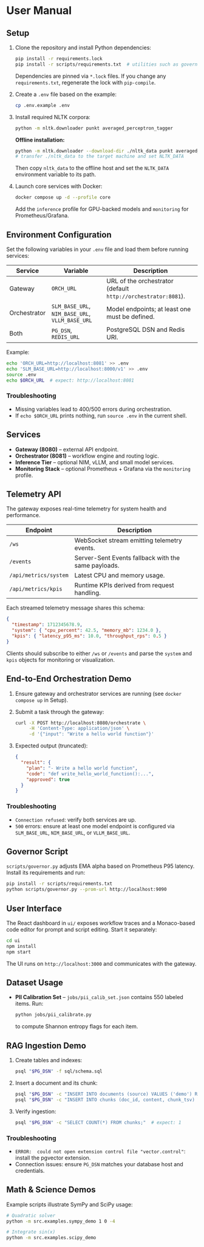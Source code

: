 # User Manual

## Setup

1. Clone the repository and install Python dependencies:

   ```bash
   pip install -r requirements.lock
   pip install -r scripts/requirements.txt  # utilities such as governor.py
   ```

   Dependencies are pinned via `*.lock` files. If you change any `requirements.txt`, regenerate the
   lock with `pip-compile`.

2. Create a `.env` file based on the example:

   ```bash
   cp .env.example .env
   ```

3. Install required NLTK corpora:

   ```bash
   python -m nltk.downloader punkt averaged_perceptron_tagger
   ```

   **Offline installation:**

   ```bash
   python -m nltk.downloader --download-dir ./nltk_data punkt averaged_perceptron_tagger
   # transfer ./nltk_data to the target machine and set NLTK_DATA
   ```

   Then copy `nltk_data` to the offline host and set the `NLTK_DATA` environment variable to its
   path.

4. Launch core services with Docker:

   ```bash
   docker compose up -d --profile core
   ```

   Add the `inference` profile for GPU-backed models and `monitoring` for Prometheus/Grafana.

## Environment Configuration

Set the following variables in your `.env` file and load them before running services:

| Service      | Variable                                        | Description                                                   |
| ------------ | ----------------------------------------------- | ------------------------------------------------------------- |
| Gateway      | `ORCH_URL`                                      | URL of the orchestrator (default `http://orchestrator:8081`). |
| Orchestrator | `SLM_BASE_URL`, `NIM_BASE_URL`, `VLLM_BASE_URL` | Model endpoints; at least one must be defined.                |
| Both         | `PG_DSN`, `REDIS_URL`                           | PostgreSQL DSN and Redis URI.                                 |

Example:

```bash
echo 'ORCH_URL=http://localhost:8081' >> .env
echo 'SLM_BASE_URL=http://localhost:8000/v1' >> .env
source .env
echo $ORCH_URL  # expect: http://localhost:8081
```

### Troubleshooting

- Missing variables lead to 400/500 errors during orchestration.
- If `echo $ORCH_URL` prints nothing, run `source .env` in the current shell.

## Services

- **Gateway (8080)** – external API endpoint.
- **Orchestrator (8081)** – workflow engine and routing logic.
- **Inference Tier** – optional NIM, vLLM, and small model services.
- **Monitoring Stack** – optional Prometheus + Grafana via the `monitoring` profile.

## Telemetry API

The gateway exposes real-time telemetry for system health and performance.

| Endpoint              | Description                                         |
| --------------------- | --------------------------------------------------- |
| `/ws`                 | WebSocket stream emitting telemetry events.         |
| `/events`             | Server-Sent Events fallback with the same payloads. |
| `/api/metrics/system` | Latest CPU and memory usage.                        |
| `/api/metrics/kpis`   | Runtime KPIs derived from request handling.         |

Each streamed telemetry message shares this schema:

```json
{
  "timestamp": 1712345678.9,
  "system": { "cpu_percent": 42.5, "memory_mb": 1234.0 },
  "kpis": { "latency_p95_ms": 10.0, "throughput_rps": 0.5 }
}
```

Clients should subscribe to either `/ws` or `/events` and parse the `system` and `kpis` objects for
monitoring or visualization.

## End-to-End Orchestration Demo

1. Ensure gateway and orchestrator services are running (see `docker compose up` in Setup).
2. Submit a task through the gateway:

   ```bash
   curl -X POST http://localhost:8080/orchestrate \
        -H 'Content-Type: application/json' \
        -d '{"input": "Write a hello world function"}'
   ```

3. Expected output (truncated):

   ```json
   {
     "result": {
       "plan": "- Write a hello world function",
       "code": "def write_hello_world_function():...",
       "approved": true
     }
   }
   ```

### Troubleshooting

- `Connection refused`: verify both services are up.
- `500` errors: ensure at least one model endpoint is configured via `SLM_BASE_URL`, `NIM_BASE_URL`,
  or `VLLM_BASE_URL`.

## Governor Script

`scripts/governor.py` adjusts EMA alpha based on Prometheus P95 latency. Install its requirements
and run:

```bash
pip install -r scripts/requirements.txt
python scripts/governor.py --prom-url http://localhost:9090
```

## User Interface

The React dashboard in `ui/` exposes workflow traces and a Monaco-based code editor for prompt and
script editing. Start it separately:

```bash
cd ui
npm install
npm start
```

The UI runs on `http://localhost:3000` and communicates with the gateway.

## Dataset Usage

- **PII Calibration Set** – `jobs/pii_calib_set.json` contains 550 labeled items. Run:

  ```bash
  python jobs/pii_calibrate.py
  ```

  to compute Shannon entropy flags for each item.

## RAG Ingestion Demo

1. Create tables and indexes:

   ```bash
   psql "$PG_DSN" -f sql/schema.sql
   ```

2. Insert a document and its chunk:

   ```bash
   psql "$PG_DSN" -c "INSERT INTO documents (source) VALUES ('demo') RETURNING id;"
   psql "$PG_DSN" -c "INSERT INTO chunks (doc_id, content, chunk_tsv) VALUES (1, 'hello world', to_tsvector('english','hello world'));"
   ```

3. Verify ingestion:

   ```bash
   psql "$PG_DSN" -c "SELECT COUNT(*) FROM chunks;"  # expect: 1
   ```

### Troubleshooting

- `ERROR:  could not open extension control file "vector.control"`: install the pgvector extension.
- Connection issues: ensure `PG_DSN` matches your database host and credentials.

## Math & Science Demos

Example scripts illustrate SymPy and SciPy usage:

```bash
# Quadratic solver
python -m src.examples.sympy_demo 1 0 -4

# Integrate sin(x)
python -m src.examples.scipy_demo
```
